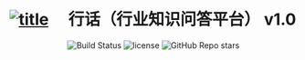 # [![title](https://res.cloudinary.com/anuraghazra/image/upload/v1594908242/logo_ccswme.svg)](https://github.com/zhaojie777/HangHua-Base) &emsp;行话（行业知识问答平台） v1.0

<p align="center"> 
 <img src="https://img.shields.io/badge/build-passing-success.svg" alt="Build Status">
 <img src="https://img.shields.io/github/license/zhaojie777/HangHua-Base?style=flat-square" alt="license">
 <img src="https://img.shields.io/github/stars/zhaojie777/HangHua-Base?label=star&style=social" alt="GitHub Repo stars">
</p>





